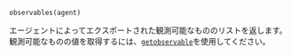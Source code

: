 ```
observables(agent)
```

エージェントによってエクスポートされた観測可能なもののリストを返します。観測可能なものの値を取得するには、[`getobservable`](@ref)を使用してください。
